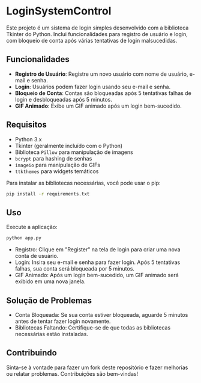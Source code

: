# LoginSystemControl

Este projeto é um sistema de login simples desenvolvido com a biblioteca Tkinter do Python. Inclui funcionalidades para registro de usuário e login, com bloqueio de conta após várias tentativas de login malsucedidas.

## Funcionalidades

- **Registro de Usuário**: Registre um novo usuário com nome de usuário, e-mail e senha.
- **Login**: Usuários podem fazer login usando seu e-mail e senha.
- **Bloqueio de Conta**: Contas são bloqueadas após 5 tentativas falhas de login e desbloqueadas após 5 minutos.
- **GIF Animado**: Exibe um GIF animado após um login bem-sucedido.

## Requisitos

- Python 3.x
- Tkinter (geralmente incluído com o Python)
- Biblioteca `Pillow` para manipulação de imagens
- `bcrypt` para hashing de senhas
- `imageio` para manipulação de GIFs
- `ttkthemes` para widgets temáticos

Para instalar as bibliotecas necessárias, você pode usar o pip:

```bash
pip install -r requirements.txt
```

## Uso

Execute a aplicação:
```bash
python app.py
```

- Registro: Clique em "Register" na tela de login para criar uma nova conta de usuário.
- Login: Insira seu e-mail e senha para fazer login. Após 5 tentativas falhas, sua conta será bloqueada por 5 minutos.
- GIF Animado: Após um login bem-sucedido, um GIF animado será exibido em uma nova janela.


## Solução de Problemas

- Conta Bloqueada: Se sua conta estiver bloqueada, aguarde 5 minutos antes de tentar fazer login novamente.
- Bibliotecas Faltando: Certifique-se de que todas as bibliotecas necessárias estão instaladas.

## Contribuindo

Sinta-se à vontade para fazer um fork deste repositório e fazer melhorias ou relatar problemas. Contribuições são bem-vindas!
